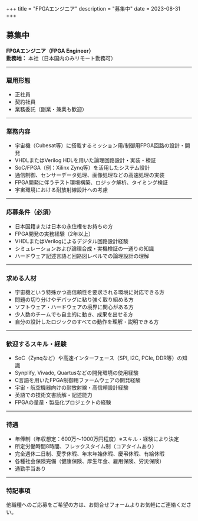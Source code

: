 +++
title = "FPGAエンジニア"
description = "募集中"
date = 2023-08-31
+++

## 募集中  
**FPGAエンジニア（FPGA Engineer）**  
**勤務地：** 本社（日本国内のみリモート勤務可）

---

### 雇用形態  
- 正社員  
- 契約社員  
- 業務委託（副業・兼業も歓迎）

---

### 業務内容  
- 宇宙機（Cubesat等）に搭載するミッション用/制御用FPGA回路の設計・開発  
- VHDLまたはVerilog HDLを用いた論理回路設計・実装・検証  
- SoC/FPGA（例：Xilinx Zynq等）を活用したシステム設計  
- 通信制御、センサーデータ処理、画像処理などの高速処理の実装  
- FPGA開発に伴うテスト環境構築、ロジック解析、タイミング検証  
- 宇宙環境における耐放射線設計への考慮

---

### 応募条件（必須）  
- 日本国籍または日本の永住権をお持ちの方  
- FPGA開発の実務経験（2年以上）  
- VHDLまたはVerilogによるデジタル回路設計経験  
- シミュレーションおよび論理合成・実機検証の一通りの知識  
- ハードウェア記述言語と回路図レベルでの論理設計の理解

---

### 求める人材  
- 宇宙機という特殊かつ高信頼性を要求される環境に対応できる方  
- 問題の切り分けやデバッグに粘り強く取り組める方  
- ソフトウェア・ハードウェアの境界に関心がある方  
- 少人数のチームでも自主的に動き、成果を出せる方  
- 自分の設計したロジックのすべての動作を理解・説明できる方

---

### 歓迎するスキル・経験  
- SoC（Zynqなど）や高速インターフェース（SPI, I2C, PCIe, DDR等）の知識  
- Synplify, Vivado, Quartusなどの開発環境の使用経験  
- C言語を用いたFPGA制御用ファームウェアの開発経験  
- 宇宙・航空機器向けの耐放射線・高信頼設計経験  
- 英語での技術文書読解・記述能力  
- FPGAの量産・製品化プロジェクトの経験

---

### 待遇  
- 年俸制（年収想定：600万〜1000万円程度）※スキル・経験により決定  
- 所定労働時間8時間、フレックスタイム制（コアタイムあり）  
- 完全週休二日制、夏季休暇、年末年始休暇、慶弔休暇、有給休暇  
- 各種社会保険完備（健康保険、厚生年金、雇用保険、労災保険）  
- 通勤手当あり

---

### 特記事項  
他職種へのご応募をご希望の方は、お問合せフォームよりお気軽にご連絡ください。
